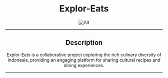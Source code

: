 <div align="center">

# Explor-Eats

![Alt](https://repobeats.axiom.co/api/embed/0329660dd035c342180bab8d1587a63223b4b349.svg "Repobeats analytics image")

---

## Description

Explor-Eats is a collaborative project exploring the rich culinary diversity of Indonesia, providing an engaging platform for sharing cultural recipes and dining experiences. 

---

